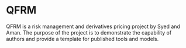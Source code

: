 # QFRM
QFRM is a risk management and derivatives pricing project by Syed and Aman. The purpose of the project is to demonstrate the capability of authors and provide a template for published tools and models.
